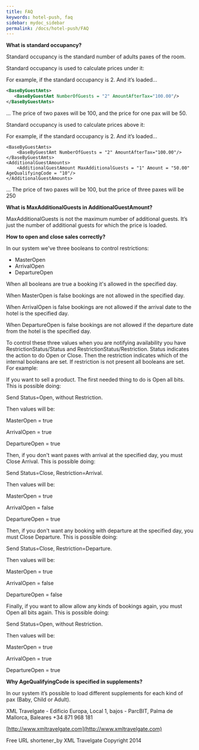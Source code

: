 ```yaml
---
title: FAQ
keywords: hotel-push, faq
sidebar: mydoc_sidebar
permalink: /docs/hotel-push/FAQ
---
```




**What is standard occupancy?**

Standard occupancy is the standard number of adults paxes of the room.

Standard occupancy is used to calculate prices under it:

For example, if the standard occupancy is 2. And it’s loaded...

~~~xml
<BaseByGuestAmts>
   <BaseByGuestAmt NumberOfGuests = "2" AmountAfterTax="100.00"/>
</BaseByGuestAmts>
~~~

... The price of two paxes will be 100, and the price for one pax will
be 50.

Standard occupancy is used to calculate prices above it:

For example, if the standard occupancy is 2. And it’s loaded...



    <BaseByGuestAmts>
        <BaseByGuestAmt NumberOfGuests = "2" AmountAfterTax="100.00"/>
    </BaseByGuestAmts>
    <AdditionalGuestAmounts>
        <AdditionalGuestAmount MaxAdditionalGuests = "1" Amount = "50.00" AgeQualifyingCode = "10"/>
    </AdditionalGuestAmounts>

... The price of two paxes will be 100, but the price of three paxes
will be 250



**What is MaxAdditionalGuests in AdditionalGuestAmount?**

MaxAdditionalGuests is not the maximum number of additional guests. It’s
just the number of additional guests for which the price is loaded.



**How to open and close sales correctly?**

In our system we've three booleans to control restrictions:

-   MasterOpen
-   ArrivalOpen
-   DepartureOpen



When all booleans are true a booking it's allowed in the specified day.

When MasterOpen is false bookings are not allowed in the specified day.

When ArrivalOpen is false bookings are not allowed if the arrival date
to the hotel is the specified day.

When DepartureOpen is false bookings are not allowed if the departure
date from the hotel is the specified day.

To control these three values when you are notifying availability you
have RestrictionStatus/Status and RestrictionStatus/Restriction. Status
indicates the action to do Open or Close. Then the restriction indicates
which of the internal booleans are set. If restriction is not present
all booleans are set. For example:

If you want to sell a product. The first needed thing to do is Open all
bits. This is possible doing:

Send Status=Open, without Restriction.

Then values will be:

MasterOpen = true

ArrivalOpen = true

DepartureOpen = true

Then, if you don't want paxes with arrival at the specified day, you
must Close Arrival. This is possible doing:

Send Status=Close, Restriction=Arrival.

Then values will be:

MasterOpen = true

ArrivalOpen = false

DepartureOpen = true

Then, if you don't want any booking with departure at the specified day,
you must Close Departure. This is possible doing:

Send Status=Close, Restriction=Departure.

Then values will be:

MasterOpen = true

ArrivalOpen = false

DepartureOpen = false

Finally, if you want to allow allow any kinds of bookings again, you
must Open all bits again. This is possible doing:

Send Status=Open, without Restriction.

Then values will be:

MasterOpen = true

ArrivalOpen = true

DepartureOpen = true



**Why AgeQualifyingCode is specified in supplements?**

In our system it’s possible to load different supplements for each kind
of pax (Baby, Child or Adult).



XML Travelgate - Edificio Europa, Local 1, bajos - ParcBIT, Palma de
Mallorca, Baleares +34 871 968 181   

[http://www.xmltravelgate.com](http://www.xmltravelgate.com)    

Free URL shortener_by XML Travelgate 	    Copyright 2014
